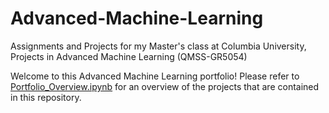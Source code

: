 # Advanced-Machine-Learning
Assignments and Projects for my Master's class at Columbia University, Projects in Advanced Machine Learning (QMSS-GR5054)

Welcome to this Advanced Machine Learning portfolio! Please refer to [Portfolio_Overview.ipynb](https://github.com/kagenlim/Advanced-Machine-Learning/blob/main/Portfolio_Overview.ipynb) for an overview of the projects that are contained in this repository. 

